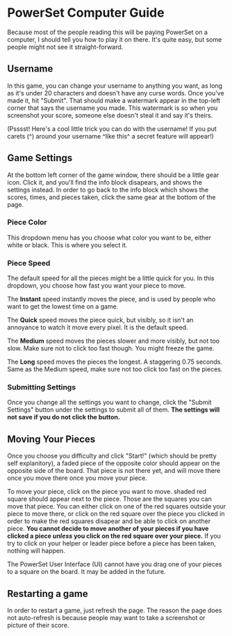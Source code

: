 # PowerSet Computer Guide

Because most of the people reading this will be paying PowerSet on a computer, I should tell you how to play it on there. It's quite easy, but some people might not see it straight-forward.

## Username

In this game, you can change your username to anything you want, as long as it's under 20 characters and doesn't have any curse words. Once you've made it, hit "Submit". That should make a watermark appear in the top-left corner that says the username you made. This watermark is so when you screenshot your score, someone else doesn't steal it and say it's theirs.

(Psssst! Here's a cool little trick you can do with the username! If you put carets (^) around your username ^like this^ a secret feature will appear!)

## Game Settings

At the bottom left corner of the game window, there should be a little gear icon. Click it, and you'll find the info block disapears, and shows the settings instead. In order to go back to the info block which shows the scores, times, and pieces taken, click the same gear at the bottom of the page.

### Piece Color

This dropdown menu has you choose what color you want to be, either white or black. This is where you select it.

### Piece Speed

The default speed for all the pieces might be a little quick for you. In this dropdown, you choose how fast you want your piece to move.

The **Instant** speed instantly moves the piece, and is used by people who want to get the lowest time on a game.

The **Quick** speed moves the piece quick, but visibly, so it isn't an annoyance to watch it move every pixel. It is the default speed.

The **Medium** speed moves the pieces slower and more visibly, but not too slow. Make sure not to click too fast though. You might freeze the game.

The **Long** speed moves the pieces the longest. A staggering 0.75 seconds. Same as the Medium speed, make sure not too click too fast on the pieces.

### Submitting Settings

Once you change all the settings you want to change, click the "Submit Settings" button under the settings to submit all of them. **The settings will not save if you do not click the button.**

## Moving Your Pieces

Once you choose you difficulty and click "Start!" (which should be pretty self explanitory), a faded piece of the opposite color should appear on the opposite side of the board. That piece is not there yet, and will move there once you move there once you move your piece.

To move your piece, click on the piece you want to move. shaded red square should appear next to the piece. Those are the squares you can move that piece. You can either click on one of the red squares outside your piece to move there, or click on the red square over the piece you clicked in order to make the red squares disapear and be able to click on another piece. **You cannot decide to move another of your pieces if you have clicked a piece *unless* you click on the red square over your piece.** If you try to click on your helper or leader piece before a piece has been taken, nothing will happen.

The PowerSet User Interface (UI) cannot have you drag one of your pieces to a square on the board. It may be added in the future.

## Restarting a game

In order to restart a game, just refresh the page. The reason the page does not auto-refresh is because people may want to take a screenshot or picture of their score.
